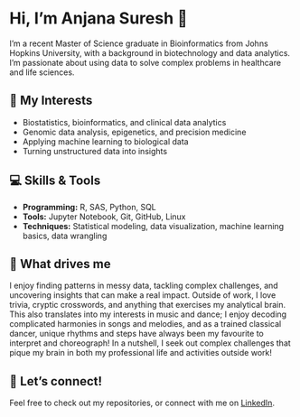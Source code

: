 # Hi, I’m Anjana Suresh 👋

I’m a recent Master of Science graduate in Bioinformatics from Johns Hopkins University, with a background in biotechnology and data analytics. I’m passionate about using data to solve complex problems in healthcare and life sciences.

## 🔬 My Interests
- Biostatistics, bioinformatics, and clinical data analytics  
- Genomic data analysis, epigenetics, and precision medicine  
- Applying machine learning to biological data  
- Turning unstructured data into insights  

## 💻 Skills & Tools
- **Programming:** R, SAS, Python, SQL  
- **Tools:** Jupyter Notebook, Git, GitHub, Linux  
- **Techniques:** Statistical modeling, data visualization, machine learning basics, data wrangling  

## 🌱 What drives me
I enjoy finding patterns in messy data, tackling complex challenges, and uncovering insights that can make a real impact. Outside of work, I love trivia, cryptic crosswords, and anything that exercises my analytical brain. This also translates into my interests in music and dance; I enjoy decoding complicated harmonies in songs and melodies, and as a trained classical dancer, unique rhythms and steps have always been my favourite to interpret and choreograph! In a nutshell, I seek out complex challenges that pique my brain in both my professional life and activities outside work!

## 🤝 Let’s connect!
Feel free to check out my repositories, or connect with me on [LinkedIn](https://www.linkedin.com/in/anjana-suresh-903694145/).


